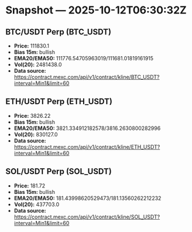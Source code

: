 # Snapshot — 2025-10-12T06:30:32Z

## BTC/USDT Perp (BTC_USDT)
- **Price:** 111830.1
- **Bias 15m:** bullish
- **EMA20/EMA50:** 111776.54705963019/111681.01819161915
- **Vol(20):** 2481438.0
- **Data source:** https://contract.mexc.com/api/v1/contract/kline/BTC_USDT?interval=Min1&limit=60

## ETH/USDT Perp (ETH_USDT)
- **Price:** 3826.22
- **Bias 15m:** bullish
- **EMA20/EMA50:** 3821.334912182578/3816.2630800282996
- **Vol(20):** 830127.0
- **Data source:** https://contract.mexc.com/api/v1/contract/kline/ETH_USDT?interval=Min1&limit=60

## SOL/USDT Perp (SOL_USDT)
- **Price:** 181.72
- **Bias 15m:** bullish
- **EMA20/EMA50:** 181.43998620529473/181.13560262212232
- **Vol(20):** 437703.0
- **Data source:** https://contract.mexc.com/api/v1/contract/kline/SOL_USDT?interval=Min1&limit=60
